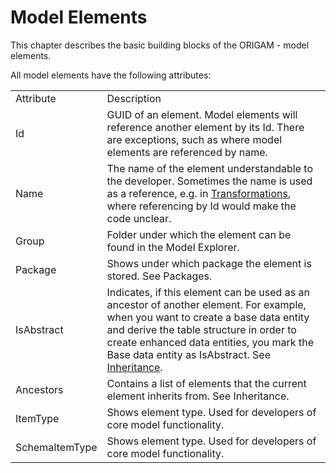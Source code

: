 # Model Elements

This chapter describes the basic building blocks of the ORIGAM - model elements.

All model elements have the following attributes:

|                |                                                                                                                                                                                                                                                                                             |
|----------------|---------------------------------------------------------------------------------------------------------------------------------------------------------------------------------------------------------------------------------------------------------------------------------------------|
| Attribute      | Description                                                                                                                                                                                                                                                                                 |
| Id             | GUID of an element. Model elements will reference another element by its Id. There are exceptions, such as where model elements are referenced by name.                                                                                                                                     |
| Name           | The name of the element understandable to the developer. Sometimes the name is used as a reference, e.g. in [Transformations](/t/Transformations), where referencing by Id would make the code unclear.                                                                                     |
| Group          | Folder under which the element can be found in the Model Explorer.                                                                                                                                                                                                                          |
| Package        | Shows under which package the element is stored. See Packages.                                                                                                                                                                                                                              |
| IsAbstract     | Indicates, if this element can be used as an ancestor of another element. For example, when you want to create a base data entity and derive the table structure in order to create enhanced data entities, you mark the Base data entity as IsAbstract. See [Inheritance](/t/Inheritance). |
| Ancestors      | Contains a list of elements that the current element inherits from. See Inheritance.                                                                                                                                                                                                        |
| ItemType       | Shows element type. Used for developers of core model functionality.                                                                                                                                                                                                                        |
| SchemaItemType | Shows element type. Used for developers of core model functionality.                                                                                                                                                                                                                        |
